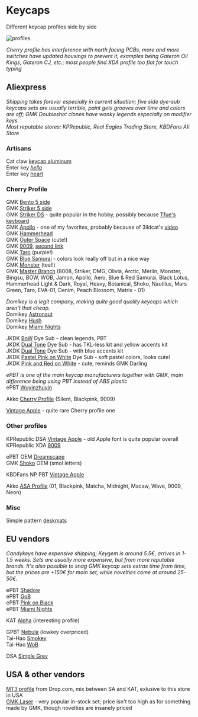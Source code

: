 # Keycaps

Different keycap profiles side by side

![profiles](https://user-images.githubusercontent.com/99119828/163551518-a974d3ee-6c6f-4fc4-9b92-af74d8bb74c5.png)

*Cherry profile has interference with north facing PCBs, more and more switches have updated housings to prevent it, examples being Gateron Oil Kings, Gateron CJ, etc.; most people find XDA profile too flat for touch typing*

## Aliexpress

*Shipping takes forever especially in current situation; five side dye-sub keycaps sets are usually terrible, paint gets grooves over time and colors are off; GMK Doubleshot clones have wonky legends especially on modifier keys.*  
*Most reputable stores: KPRepublic, Real Eagles Trading Store, KBDFans Ali Store*

### Artisans

Cat claw [keycap aluminum](https://www.aliexpress.com/item/4000068821506.html)  
Enter key [*hello*](https://www.aliexpress.com/item/1005003031535180.html)  
Enter key [heart](https://www.aliexpress.com/item/1005003679800443.html)

### Cherry Profile

GMK [Bento 5 side](https://www.aliexpress.com/item/1005003924210118.html)  
GMK [Striker 5 side](https://www.aliexpress.com/item/1005002985637444.html)  
GMK [Striker DS](https://www.aliexpress.com/item/1005003618377793.html) - quite popular in the hobby, possibly because [Tfue's keyboard](https://www.youtube.com/watch?v=u3Fy4PkpTVs)  
GMK [Apollo](https://www.aliexpress.com/item/1005003717852080.html) - one of my favorites, probably because of 3ildcat's [video](https://www.youtube.com/watch?v=xfbrn4ua-R8)  
GMK [Hammerhead](https://www.aliexpress.com/item/1005003786564086.html)  
GMK [Outer Space](https://www.aliexpress.com/item/1005003194196299.html) (cute!)  
GMK [9009](https://www.aliexpress.com/item/1005003102602764.html), [second link](https://www.aliexpress.com/item/1005003256383354.html)  
GMK [Taro](https://www.aliexpress.com/item/1005003661587658.html) (purple!)  
GMK [Blue Samurai](https://www.aliexpress.com/item/1005003686295620.html) - colors look really off but in a nice way  
GMK [Monster](https://www.aliexpress.com/item/1005003680958716.html) (teal!)  
GMK [Master Branch](https://www.aliexpress.com/item/1005003720996919.html) (8008, Striker, DMG, Olivia, Arctic, Merlin, Monster, Bingsu, BOW, WOB, Jamon, Apollo, Aero, Blue & Red Samurai, Black Lotus, Hammerhead Light & Dark, Royal, Heavy, Botanical, Shoko, Nautilus, Mars Green, Taro, EVA-01, Denim, Peach Blossom, Matrix - 01)

*Domikey is a legit company, making quite good quality keycaps which aren't that cheap.*  
Domikey [Astronaut](https://www.aliexpress.com/item/1005003492087895.html?spm=a2g0o.store_pc_groupList.8148356.45.37477ad0lvBGjf)  
Domikey [Hush](https://www.aliexpress.com/item/1005003776369543.html?spm=a2g0o.store_pc_groupList.8148356.71.37477ad0lvBGjf)  
Domikey [Miami Nights](https://www.aliexpress.com/item/1005003624015078.html?spm=a2g0o.store_pc_groupList.8148356.9.67d25f062KHt6O)

JKDK [BoW](https://www.aliexpress.com/item/1005003659066594.html) Dye Sub - clean legends, PBT  
JKDK [Dual Tone](https://www.aliexpress.com/item/1005003777460234.html?) Dye Sub - has TKL-less kit and yellow accents kit  
JKDK [Dual Tone](https://www.aliexpress.com/item/1005003777433253.html) Dye Sub - with blue accents kit  
JKDK [Pastel Pink on White](https://www.aliexpress.com/item/1005003659084634.html) Dye Sub - soft pastel colors, looks cute!  
JKDK [Pink and Red on White](https://www.aliexpress.com/item/1005003602354982.html) - cute, reminds GMK Darling

*ePBT is one of the main keycap manufacturers together with GMK, main difference being using PBT instead of ABS plastic*  
ePBT [Wuyinzhuyin](https://www.aliexpress.com/item/1005003578515049.html?spm=a2g0o.store_pc_groupList.8148356.5.796b791cCvOa4x)

Akko [Cherry Profile](https://www.aliexpress.com/item/1005003171635439.html) (Silent, Blackpink, 9009)

[Vintage Apple](https://www.aliexpress.com/item/1005003611466611.html) - quite rare Cherry profile one

### Other profiles

KPRepublic DSA [Vintage Apple](https://www.aliexpress.com/item/1005004122450169.html) - old Apple font is quite popular overall  
KPRepublic XDA [9009](https://www.aliexpress.com/item/1005003131831355.html?spm=a2g0o.store_pc_groupList.8148356.19.37477ad0lvBGjf)

ePBT OEM [Dreamscape](https://www.aliexpress.com/item/1005002618729143.html)  
GMK [Shoko](https://www.aliexpress.com/item/1005003827546074.html) OEM (smol letters)

KBDFans NP PBT [Vintage Apple](https://www.aliexpress.com/item/1005002317644165.html?spm=a2g0o.store_pc_groupList.8148356.23.796b791cCvOa4x)

Akko [ASA Profile](https://www.aliexpress.com/item/1005003171794916.html) (01, Blackpink, Matcha, Midnight, Macaw, Wave, 9009, Neon)

### Misc

Simple pattern [deskmats](https://www.aliexpress.com/item/1005003853310151.html)

## EU vendors

*Candykeys have expensive shipping; Keygem is around 5.5€, arrives in 1-1.5 weeks. Sets are usually more expensive, but from more reputable brands. It's also possible to snag GMK keycap sets extras time from time, but the prices are +150€ for main set, while novelties come at around 25-50€.*

ePBT [Shadow](https://candykeys.com/product/epbt-shadow)  
ePBT [GoB](https://candykeys.com/product/enjoypbt-grey-english-set)  
ePBT [Pink on Black](https://keygem.store/collections/keycap-sets/products/epbt-keycaps-set-pink-on-black)  
ePBT [Miami Nights](https://keygem.store/collections/keycap-sets/products/epbt-abs-doubleshot-keycaps-set)  

KAT [Alpha](https://keygem.store/collections/keycap-sets/products/kat-alpha-pbt-keycaps) (interesting profile)

GPBT [Nebula](https://candykeys.com/product/gpbt-nebula-keycaps-ansi) (lowkey overpriced)  
Tai-Hao [Smokey](https://candykeys.com/product/tai-hao-white-on-black-ansi-iso)  
Tai-Hao [WoB](https://candykeys.com/product/tai-hao-white-on-black-ansi-iso)

DSA [Simple Grey](https://keygem.store/collections/keycap-sets/products/dsa-simple-grey)

## USA & other vendors

[MT3 profile](https://drop.com/mechanical-keyboards/drops/?sc=keycaps&tgs=mt3-profile) from Drop.com, mix between SA and KAT, exlusive to this store in USA  
[GMK Laser](https://drop.com/buy/drop-mito-gmk-laser-custom-keycap-set) - very popular in-stock set; price isn't too high as for something made by GMK, though novelties are insanely priced
